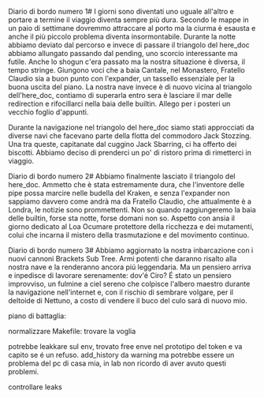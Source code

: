 Diario di bordo numero 1#
I giorni sono diventati uno uguale all'altro e portare a termine il viaggio diventa sempre più dura.
Secondo le mappe in un paio di settimane dovremmo attraccare al porto ma la ciurma è esausta e anche il più piccolo problema diventa insormontabile.
Durante la notte abbiamo deviato dal percorso e invece di passare il triangolo del here_doc abbiamo allungato passando dal pending, uno scorcio interessante ma futile.
Anche lo shogun c'era passato ma la nostra situazione è diversa, il tempo stringe.
Giungono voci che a baia Cantale, nel Monastero, Fratello Claudio sia a buon punto con l'expander, un tassello essenziale per la buona uscita del piano.
La nostra nave invece è di nuovo vicina al triangolo dell'here_doc, contiamo di superarla entro sera è lasciare il mar delle redirection e rifocillarci nella baia delle builtin.
Allego per i posteri un vecchio foglio d'appunti.

Durante la navigazione nel triangolo del here_doc siamo stati approcciati da  diverse navi che facevano parte della flotta del commodoro Jack Stozzing. Una tra queste, capitanate dal cuggino Jack Sbarring, ci ha offerto dei biscotti. Abbiamo deciso di prenderci un po' di ristoro prima di rimetterci in viaggio.

Diario di bordo numero 2#
Abbiamo finalmente lasciato il triangolo del here_doc. Ammetto che è stata estremamente dura, che l'inventore delle pipe possa marcire nelle budella del Kraken, e senza l'expander non sappiamo davvero come andrà ma da Fratello Claudio, che attualmente è a Londra, le notizie sono prommettenti.
Non so quando raggiungeremo la baia delle builtin, forse sta notte, forse domani non so. Aspetto con ansia il giorno dedicato al Loa Ocumare protettore della ricchezza e dei mutamenti, colui che incarna il mistero della trasmutazione e del movimento continuo.

Diario di bordo numero 3#
Abbiamo aggiornato la nostra inbarcazione con i nuovi cannoni Brackets Sub Tree. Armi potenti che daranno risalto alla nostra nave e la renderanno ancora piú leggendaria. Ma un pensiero arriva e inpedisce di lavorare serenamente: dov'é Ciro? É stato un pensiero improvviso, un fulmine a ciel sereno che colpisce l'albero maestro durante la navigazione nell'internet e, con il rischio di sembrare volgare, per il deltoide di Nettuno, a costo di vendere il buco del culo sará di nuovo mio.

piano di battaglia: 

normalizzare Makefile:
	trovare la voglia

potrebbe leakkare sul env, trovato free enve nel prototipo del token e va capito se é un refuso. add_history da warning ma potrebbe essere un problema del pc di casa mia, in lab non ricordo di aver avuto questi problemi.

controllare leaks

